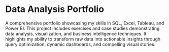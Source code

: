# Data Analysis Portfolio
 A comprehensive portfolio showcasing my skills in SQL, Excel, Tableau, and Power BI. This project includes exercises and case studies demonstrating data analysis, visualization, and business intelligence techniques. It highlights my ability to transform raw data into actionable insights through query optimization, dynamic dashboards, and compelling visual stories.
